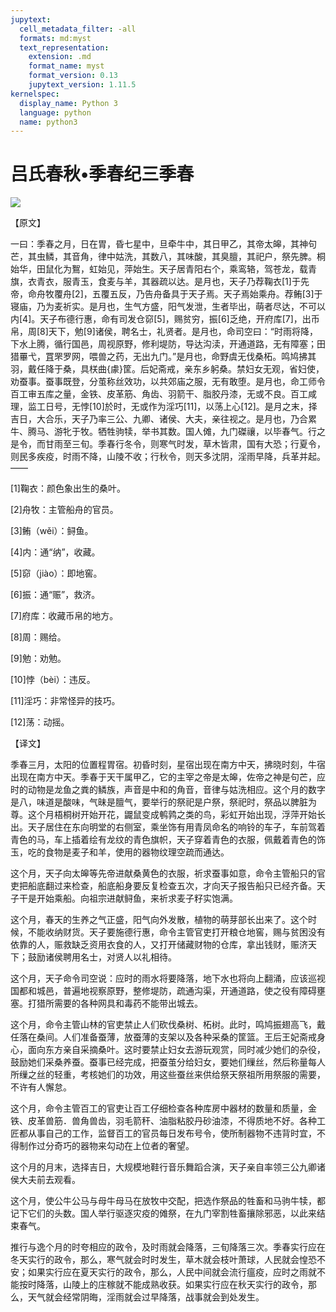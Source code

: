 ```yaml
---
jupytext:
  cell_metadata_filter: -all
  formats: md:myst
  text_representation:
    extension: .md
    format_name: myst
    format_version: 0.13
    jupytext_version: 1.11.5
kernelspec:
  display_name: Python 3
  language: python
  name: python3
---
```

# 吕氏春秋&#8226;季春纪三季春

![](image/cover.jpg)

【原文】

一曰：季春之月，日在胃，昏七星中，旦牵牛中，其日甲乙，其帝太皞，其神句芒，其虫鳞，其音角，律中姑洗，其数八，其味酸，其臭膻，其祀户，祭先脾。桐始华，田鼠化为鴽，虹始见，萍始生。天子居青阳右个，乘鸾辂，驾苍龙，载青旗，衣青衣，服青玉，食麦与羊，其器疏以达。是月也，天子乃荐鞠衣[1]于先帝，命舟牧覆舟[2]，五覆五反，乃告舟备具于天子焉。天子焉始乘舟。荐鲔[3]于寝庙，乃为麦祈实。是月也，生气方盛，阳气发泄，生者毕出，萌者尽达，不可以内[4]。天子布德行惠，命有司发仓窌[5]，赐贫穷，振[6]乏绝，开府库[7]，出币帛，周[8]天下，勉[9]诸侯，聘名士，礼贤者。是月也，命司空曰：“时雨将降，下水上腾，循行国邑，周视原野，修利堤防，导达沟渎，开通道路，无有障塞；田猎罼弋，罝罘罗网，喂兽之药，无出九门。”是月也，命野虞无伐桑柘。鸣鸠拂其羽，戴任降于桑，具栚曲{豦}筐。后妃斋戒，亲东乡躬桑。禁妇女无观，省妇使，劝蚕事。蚕事既登，分茧称丝效功，以共郊庙之服，无有敢堕。是月也，命工师令百工审五库之量，金铁、皮革筋、角齿、羽箭干、脂胶丹漆，无或不良。百工咸理，监工日号，无悖[10]於时，无或作为淫巧[11]，以荡上心[12]。是月之末，择吉日，大合乐，天子乃率三公、九卿、诸侯、大夫，亲往视之。是月也，乃合累牛、腾马、游牝于牧。牺牲驹犊，举书其数。国人傩，九门磔禳，以毕春气。行之是令，而甘雨至三旬。季春行冬令，则寒气时发，草木皆肃，国有大恐；行夏令，则民多疾疫，时雨不降，山陵不收；行秋令，则天多沈阴，淫雨早降，兵革并起。——

[1]鞠衣：颜色象出生的桑叶。

[2]舟牧：主管船舟的官员。

[3]鲔（wěi）：鲟鱼。

[4]内：通“纳”，收藏。

[5]窌（jiào）：即地窖。

[6]振：通“赈”，救济。

[7]府库：收藏币帛的地方。

[8]周：赐给。

[9]勉：劝勉。

[10]悖（bèi）：违反。

[11]淫巧：非常怪异的技巧。

[12]荡：动摇。

【译文】

季春三月，太阳的位置程胃宿。初昏时刻，星宿出现在南方中天，拂晓时刻，牛宿出现在南方中天。季春于天干属甲乙，它的主宰之帝是太皞，佐帝之神是句芒，应时的动物是龙鱼之粪的鳞族，声音是中和的角音，音律与姑洗相应。这个月的数字是八，味道是酸味，气昧是膻气，要举行的祭祀是户祭，祭祀时，祭品以脾脏为尊。这个月梧桐树开始开花，鼹鼠变成鹌鹑之类的鸟，彩虹开始出现，浮萍开始长出。天子居住在东向明堂的右侧室，乘坐饰有用青凤命名的响铃的车子，车前驾着青色的马，车上插着绘有龙纹的青色旗帜，天子穿着青色的衣服，佩戴着青色的饰玉，吃的食物是麦子和羊，使用的器物纹理空疏而通达。

这个月，天子向太皞等先帝进献桑黄色的衣服，祈求蚕事如意，命令主管船只的官吏把船底翻过来检查，船底船身要反复检查五次，才向天子报告船只已经齐备。天子干是开始乘船。向祖宗进献鲟鱼，来祈求麦子籽实饱满。

这个月，春天的生养之气正盛，阳气向外发散，植物的萌芽部长出来了。这个时候，不能收纳财货。天子要施德行惠，命令主管官吏打开粮仓地窖，赐与贫困没有依靠的人，赈救缺乏资用衣食的人，又打开储藏财物的仓库，拿出钱财，赈济天下；鼓励诸侯聘用名士，对贤人以礼相待。

这个月，天子命令司空说：应时的雨水将要降落，地下水也将向上翻涌，应该巡视国都和城邑，普遍地视察原野，整修堤防，疏通沟渠，开通道路，使之役有障碍壅塞。打猎所需要的各种网具和毒药不能带出城去。

这个月，命令主管山林的官吏禁止人们砍伐桑树、柘树。此时，鸣鸠振翅高飞，戴任落在桑间。人们准备蚕薄，放蚕薄的支架以及各种采桑的筐篮。王后王妃斋戒身心，面向东方亲自采摘桑叶。这时要禁止妇女去游玩观赏，同时减少她们的杂役，鼓励她们采桑养蚕。蚕事已经完成，把蚕茧分给妇女，要她们缫丝，然后称量每人所缫之丝的轻重，考核她们的功效，用这些蚕丝来供给祭天祭祖所用祭服的需要，不许有人懈怠。

这个月，命令主管百工的官吏让百工仔细检查各种库房中器材的数量和质量，金铁、皮革兽筋．兽角兽齿，羽毛箭秆、油脂粘胶丹砂油漆，不得质地不好。各种工匠都从事自己的工作，监督百工的官员每日发布号令，使所制器物不违背时宜，不得制作过分奇巧的器物来勾动在上位者的奢望。

这个月的月末，选择吉日，大规模地鞋行音乐舞蹈合演，天子亲自率领三公九卿诸侯大夫前去观看。

这个月，使公牛公马与母牛母马在放牧中交配，把选作祭品的牲畜和马驹牛犊，都记下它们的头数。国人举行驱逐灾疫的傩祭，在九门宰割牲畜攘除邪恶，以此来结束春气。

推行与逸个月的时夸相应的政令，及时雨就会降落，三旬降落三次。季春实行应在冬天实行的政令，那么，寒气就会时时发生，草木就会枝叶萧球，人民就会惶恐不安；如果实行应在夏天实行的政令，那么，人民中间就会流行瘟疫，应时之雨就不能按时降落，山陵上的庄稼就不能成熟收获。如果实行应在秋天实行的政令，那么，天气就会经常阴晦，淫雨就会过早降落，战事就会到处发生。




